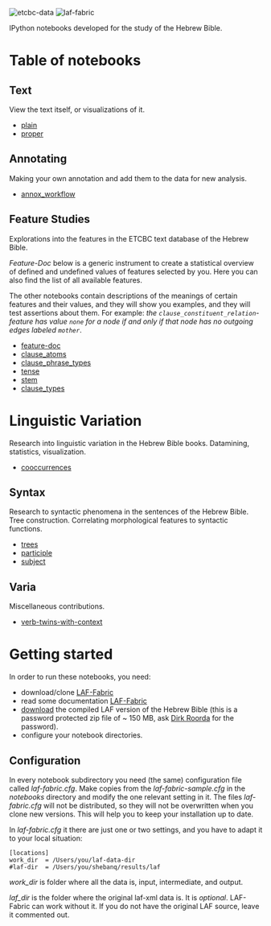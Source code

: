 ![etcbc-data](https://raw.github.com/judithgottschalk/ETCBC-data/master/images/VU-ETCBC-small.png)
![laf-fabric](https://raw.github.com/judithgottschalk/ETCBC-data/master/images/laf-fabric-small.png)

IPython notebooks developed for the study of the Hebrew Bible.

# Table of notebooks

## Text
View the text itself, or visualizations of it.

* [plain](http://nbviewer.ipython.org/github/judithgottschalk/ETCBC-data/blob/master/notebooks/text/plain.ipynb)
* [proper](http://nbviewer.ipython.org/github/judithgottschalk/ETCBC-data/blob/master/notebooks/text/proper.ipynb)

## Annotating
Making your own annotation and add them to the data for new analysis.

* [annox_workflow](http://nbviewer.ipython.org/github/judithgottschalk/ETCBC-data/blob/master/notebooks/annotating/annox_workflow.ipynb)

## Feature Studies
Explorations into the features in the ETCBC text database of the Hebrew Bible.

*Feature-Doc* below is a generic instrument to create a statistical overview of defined and undefined values of features selected by you.
Here you can also find the list of all available features.

The other notebooks contain descriptions of the meanings of certain features and their values,
and they will show you examples, and they will test assertions about them.
For example: *the ``clause_constituent_relation``-feature has value ``none`` for a node if and only if that node has no outgoing edges labeled ``mother``*.

* [feature-doc](http://nbviewer.ipython.org/github/judithgottschalk/ETCBC-data/blob/master/notebooks/feature-studies/feature-doc.ipynb)
* [clause_atoms](http://nbviewer.ipython.org/github/judithgottschalk/ETCBC-data/blob/master/notebooks/feature-studies/clause_atoms.ipynb)
* [clause_phrase_types](http://nbviewer.ipython.org/github/judithgottschalk/ETCBC-data/blob/master/notebooks/feature-studies/clause_phrase_types.ipynb)
* [tense](http://nbviewer.ipython.org/github/judithgottschalk/ETCBC-data/blob/master/notebooks/feature-studies/Tense.ipynb)
* [stem](http://nbviewer.ipython.org/github/judithgottschalk/ETCBC-data/blob/master/notebooks/feature-studies/Stem.ipynb)
* [clause_types](http://nbviewer.ipython.org/github/judithgottschalk/ETCBC-data/blob/master/notebooks/feature-studies/clause_type.ipynb)

# Linguistic Variation
Research into linguistic variation in the Hebrew Bible books.
Datamining, statistics, visualization.

* [cooccurrences](http://nbviewer.ipython.org/github/judithgottschalk/ETCBC-data/blob/master/notebooks/language-variation/cooccurrences.ipynb)

## Syntax
Research to syntactic phenomena in the sentences of the Hebrew Bible.
Tree construction.
Correlating morphological features to syntactic functions.

* [trees](http://nbviewer.ipython.org/github/judithgottschalk/ETCBC-data/blob/master/notebooks/syntax/trees.ipynb)
* [participle](http://nbviewer.ipython.org/github/judithgottschalk/ETCBC-data/blob/master/notebooks/syntax/participle.ipynb)
* [subject](http://nbviewer.ipython.org/github/judithgottschalk/ETCBC-data/blob/master/notebooks/syntax/subject.ipynb)

## Varia
Miscellaneous contributions.

* [verb-twins-with-context](http://nbviewer.ipython.org/github/judithgottschalk/ETCBC-data/blob/master/notebooks/syntax/verb-twins-with-context.ipynb)

# Getting started
In order to run these notebooks, you need:

* download/clone [LAF-Fabric](https://github.com/dirkroorda/laf-fabric)
* read some documentation [LAF-Fabric](http://laf-fabric.readthedocs.org/en/latest/)
* [download](https://www.dropbox.com/s/1oqvb92sqn7vuml/laf-fabric-data.zip) the compiled LAF version of the Hebrew Bible
  (this is a password protected zip file of ~ 150 MB, ask [Dirk Roorda](dirk.roorda@dans.knaw.nl) for the password).
* configure your notebook directories.

## Configuration
In every notebook subdirectory you need (the same) configuration file called *laf-fabric.cfg*.
Make copies from the *laf-fabric-sample.cfg* in the *notebooks* directory and modify the one relevant setting in it.
The files *laf-fabric.cfg* will not be distributed, so they will not be overwritten when you clone new versions.
This will help you to keep your installation up to date.

In *laf-fabric.cfg* it there are just one or two settings, and you have to adapt it to your local situation:

    [locations]
    work_dir  = /Users/you/laf-data-dir
    #laf-dir  = /Users/you/shebanq/results/laf
    
*work_dir* is folder where all the data is, input, intermediate, and output.

*laf_dir* is the folder where the original laf-xml data is.
It is *optional*. LAF-Fabric can work without it.
If you do not have the original LAF source, leave it commented out.

